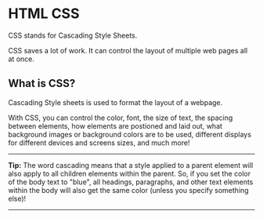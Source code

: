 # HTML  CSS

CSS stands for Cascading Style Sheets.

CSS saves a lot of work. It can control the layout of multiple web pages all at once.

## What is CSS?

Cascading Style sheets is used to format the layout of a webpage.

With CSS, you can control the color, font, the size of text, the spacing between elements, how elements are postioned and laid out, what background images or background colors are to be used, different displays for different devices and screens sizes, and much more!

---
**Tip:** The word cascading means that a style applied to a parent element will also apply to all children elements within the parent. So, if you set the color of the body text to "blue", all headings, paragraphs, and other text elements within the body will also get the same color (unless you specify something else)!

---